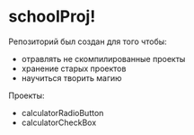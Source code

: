 # schoolProj!

Репозиторий был создан для того чтобы:
 - отравлять не скомпилированные проекты
 - хранение старых проектов
 - научиться творить магию

 Проекты:
  - calculatorRadioButton
  - calculatorCheckBox